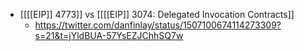 - [[[[EIP]] 4773]] vs [[[[EIP]] 3074: Delegated Invocation Contracts]]
    - https://twitter.com/danfinlay/status/1507100674114273309?s=21&t=jYldBUA-57YsEZJChhSQ7w
